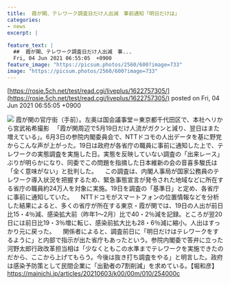 ```yaml
---
title:  霞が関、テレワーク調査日だけ人出減　事前通知「明日だけは」  
categories:
- news
excerpt: |
  
feature_text: |
  ##  霞が関、テレワーク調査日だけ人出減　事...
  Fri, 04 Jun 2021 06:55:05  +0900
feature_image: "https://picsum.photos/2560/600?image=733"
image: "https://picsum.photos/2560/600?image=733"
---
```


[https://rosie.5ch.net/test/read.cgi/liveplus/1622757305/](https://rosie.5ch.net/test/read.cgi/liveplus/1622757305/)
posted on Fri, 04 Jun 2021 06:55:05  +0900

<!--more-->

![](https://cdn.mainichi.jp/vol1/2019/06/28/20190628k0000m010063000p/9.jpg) 霞が関の官庁街（手前）。左奥は国会議事堂＝東京都千代田区で、本社ヘリから宮武祐希撮影 　「霞が関周辺で5月19日だけ人流がガクンと減り、翌日はまた増えている」。6月3日の参院内閣委員会で、NTTドコモの人出データを基に野党からこんな声が上がった。19日は政府が各省庁の職員に事前に通知した上で、テレワークの実態調査を実施した日。実態を反映していない調査の「出来レース」ぶりが明らかになり、同委でこの問題を指摘した日本維新の会の音喜多駿氏は「全く意味がない」と批判した。 　この調査は、内閣人事局が国家公務員のテレワーク導入状況を把握するため、緊急事態宣言が発令された地域などに所在する省庁の職員約24万人を対象に実施。19日を調査の「基準日」と定め、各省庁に事前に通知していた。 　NTTドコモがスマートフォンの位置情報などを分析した結果によると、多くの省庁が所在する東京・霞が関では、19日の人出が前日比15・4％減、感染拡大前（昨年1〜2月）比で40・2％減を記録。ところが翌20日には前日比19・3％増に転じ、感染前拡大比も28・6％減に縮小。人出はすっかり元に戻った。 　関係者によると、調査前日に「明日だけはテレワークをするように」と内部で指示が出た省庁もあったという。参院内閣委で答弁に立った河野太郎行政改革担当相は「少なくともこの水準までテレワークを実施できたのだから、ここから上げてもらう。今後は抜き打ち調査をやる」と明言した。政府は感染予防策として民間企業に「出勤者の7割削減」を求めている。【堀和彦】 https://mainichi.jp/articles/20210603/k00/00m/010/254000c
